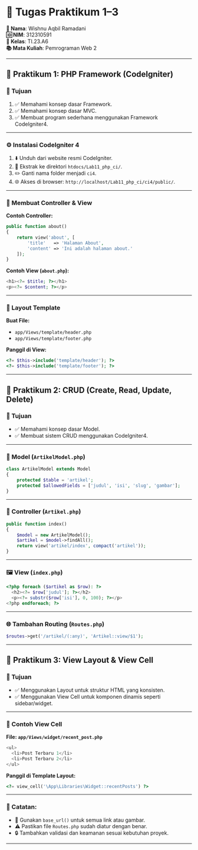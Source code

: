 
# 📘 Tugas Praktikum 1–3

**👤 Nama**: Wishnu Aqbil Ramadani  
**🆔 NIM**: 312310591  
**🏫 Kelas**: TI.23.A6  
**📚 Mata Kuliah**: Pemrograman Web 2

---

## 🧪 Praktikum 1: PHP Framework (CodeIgniter)

### 🎯 Tujuan
1. ✅ Memahami konsep dasar Framework.
2. ✅ Memahami konsep dasar MVC.
3. ✅ Membuat program sederhana menggunakan Framework CodeIgniter4.

---

### ⚙️ Instalasi CodeIgniter 4
1. ⬇️ Unduh dari website resmi CodeIgniter.
2. 📂 Ekstrak ke direktori `htdocs/Lab11_php_ci/`.
3. ✏️ Ganti nama folder menjadi `ci4`.
4. 🌐 Akses di browser: `http://localhost/Lab11_php_ci/ci4/public/`.

---

### 🧠 Membuat Controller & View

**Contoh Controller:**
```php
public function about()
{
    return view('about', [
        'title'   => 'Halaman About',
        'content' => 'Ini adalah halaman about.'
    ]);
}
```

**Contoh View (`about.php`):**
```php
<h1><?= $title; ?></h1>
<p><?= $content; ?></p>
```

---

### 🧩 Layout Template

**Buat File:**
- `app/Views/template/header.php`
- `app/Views/template/footer.php`

**Panggil di View:**
```php
<?= $this->include('template/header'); ?>
<?= $this->include('template/footer'); ?>
```

---

## 🧪 Praktikum 2: CRUD (Create, Read, Update, Delete)

### 🎯 Tujuan
- ✅ Memahami konsep dasar Model.
- ✅ Membuat sistem CRUD menggunakan CodeIgniter4.

---

### 📄 Model (`ArtikelModel.php`)
```php
class ArtikelModel extends Model
{
    protected $table = 'artikel';
    protected $allowedFields = ['judul', 'isi', 'slug', 'gambar'];
}
```

---

### 🧠 Controller (`Artikel.php`)
```php
public function index()
{
    $model = new ArtikelModel();
    $artikel = $model->findAll();
    return view('artikel/index', compact('artikel'));
}
```

---

### 🖼️ View (`index.php`)
```php
<?php foreach ($artikel as $row): ?>
  <h2><?= $row['judul']; ?></h2>
  <p><?= substr($row['isi'], 0, 100); ?></p>
<?php endforeach; ?>
```

---

### 🌐 Tambahan Routing (`Routes.php`)
```php
$routes->get('/artikel/(:any)', 'Artikel::view/$1');
```

---

## 🧪 Praktikum 3: View Layout & View Cell

### 🎯 Tujuan
- ✅ Menggunakan Layout untuk struktur HTML yang konsisten.
- ✅ Menggunakan View Cell untuk komponen dinamis seperti sidebar/widget.

---

### 🧩 Contoh View Cell

**File: `app/Views/widget/recent_post.php`**
```php
<ul>
  <li>Post Terbaru 1</li>
  <li>Post Terbaru 2</li>
</ul>
```

**Panggil di Template Layout:**
```php
<?= view_cell('\App\Libraries\Widget::recentPosts') ?>
```

---

### 📝 Catatan:
- 🔗 Gunakan `base_url()` untuk semua link atau gambar.
- ⚠️ Pastikan file `Routes.php` sudah diatur dengan benar.
- 🔒 Tambahkan validasi dan keamanan sesuai kebutuhan proyek.

---
